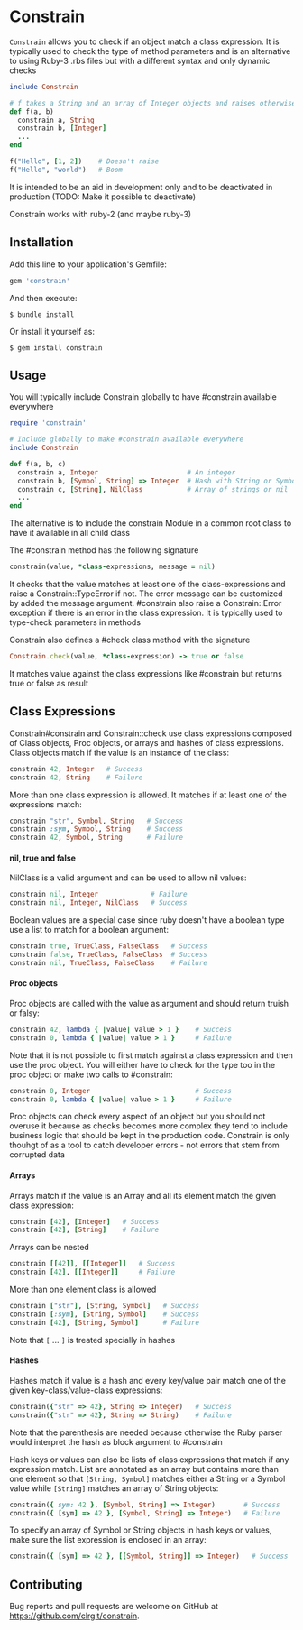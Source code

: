 # Constrain

`Constrain` allows you to check if an object match a class expression. It is
typically used to check the type of method parameters and is an alternative to
using Ruby-3 .rbs files but with a different syntax and only dynamic checks

```ruby
include Constrain

# f takes a String and an array of Integer objects and raises otherwise
def f(a, b)
  constrain a, String
  constrain b, [Integer]
  ...
end

f("Hello", [1, 2])    # Doesn't raise
f("Hello", "world")   # Boom
```

It is intended to be an aid in development only and to be deactivated in
production (TODO: Make it possible to deactivate)

Constrain works with ruby-2 (and maybe ruby-3)

## Installation

Add this line to your application's Gemfile:

```ruby
gem 'constrain'
```

And then execute:

    $ bundle install

Or install it yourself as:

    $ gem install constrain

## Usage

You will typically include Constrain globally to have #constrain available everywhere

```ruby
require 'constrain'

# Include globally to make #constrain available everywhere
include Constrain

def f(a, b, c)
  constrain a, Integer                      # An integer
  constrain b, [Symbol, String] => Integer  # Hash with String or Symbol keys
  constrain c, [String], NilClass           # Array of strings or nil
  ...
end
```

The alternative is to include the constrain Module in a common root class to
have it available in all child class

The #constrain method has the following signature

```ruby
constrain(value, *class-expressions, message = nil)
```

It checks that the value matches at least one of the class-expressions
and raise a Constrain::TypeError if not. The error message can be customized by
added the message argument. #constrain also raise a Constrain::Error exception
if there is an error in the class expression. It is typically used to
type-check parameters in methods

Constrain also defines a #check class method with the signature

```ruby
Constrain.check(value, *class-expression) -> true or false
```

It matches value against the class expressions like #constrain but returns true
or false as result

## Class Expressions

Constrain#constrain and Constrain::check use class expressions composed of
Class objects, Proc objects, or arrays and hashes of class expressions. Class
objects match if the value is an instance of the class:

```ruby
constrain 42, Integer   # Success
constrain 42, String    # Failure
```

More than one class expression is allowed. It matches if at least one of the expressions match:

```ruby
constrain "str", Symbol, String   # Success
constrain :sym, Symbol, String    # Success
constrain 42, Symbol, String      # Failure
```

#### nil, true and false

NilClass is a valid argument and can be used to allow nil values:

```ruby
constrain nil, Integer             # Failure
constrain nil, Integer, NilClass   # Success
```

Boolean values are a special case since ruby doesn't have a boolean type use a
list to match for a boolean argument:

```ruby
constrain true, TrueClass, FalseClass   # Success
constrain false, TrueClass, FalseClass  # Success
constrain nil, TrueClass, FalseClass    # Failure
```

#### Proc objects

Proc objects are called with the value as argument and should return truish or falsy:

```ruby
constrain 42, lambda { |value| value > 1 }    # Success
constrain 0, lambda { |value| value > 1 }     # Failure
```

Note that it is not possible to first match against a class expression and then use the proc object. You will either have to check for the type too in the proc object or make two calls to #constrain:

```ruby
constrain 0, Integer                          # Success
constrain 0, lambda { |value| value > 1 }     # Failure
```

Proc objects can check every aspect of an object but you should not overuse it
because as checks becomes more complex they tend to include business logic that
should be kept in the production code. Constrain is only thouhgt of as a tool
to catch developer errors - not errors that stem from corrupted data

#### Arrays

Arrays match if the value is an Array and all its element match the given class expression:

```ruby
constrain [42], [Integer]   # Success
constrain [42], [String]    # Failure
```

Arrays can be nested

```ruby
constrain [[42]], [[Integer]]   # Success
constrain [42], [[Integer]]     # Failure
```

More than one element class is allowed

```ruby
constrain ["str"], [String, Symbol]   # Success
constrain [:sym], [String, Symbol]    # Success
constrain [42], [String, Symbol]      # Failure
```

Note that `[` ... `]` is treated specially in hashes

#### Hashes

Hashes match if value is a hash and every key/value pair match one of the given
key-class/value-class expressions:

```ruby
constrain({"str" => 42}, String => Integer)   # Success
constrain({"str" => 42}, String => String)    # Failure
```

Note that the parenthesis are needed because otherwise the Ruby parser would
interpret the hash as block argument to #constrain

Hash keys or values can also be lists of class expressions that match if any
expression match. List are annotated as an array but contains more than one
element so that `[String, Symbol]` matches either a String or a Symbol value
while `[String]` matches an array of String objects:

```ruby
constrain({ sym: 42 }, [Symbol, String] => Integer)       # Success
constrain({ [sym] => 42 }, [Symbol, String] => Integer)   # Failure
```

To specify an array of Symbol or String objects in hash keys or values, make
sure the list expression is enclosed in an array:

```ruby
constrain({ [sym] => 42 }, [[Symbol, String]] => Integer)   # Success
```

## Contributing

Bug reports and pull requests are welcome on GitHub at https://github.com/clrgit/constrain.

